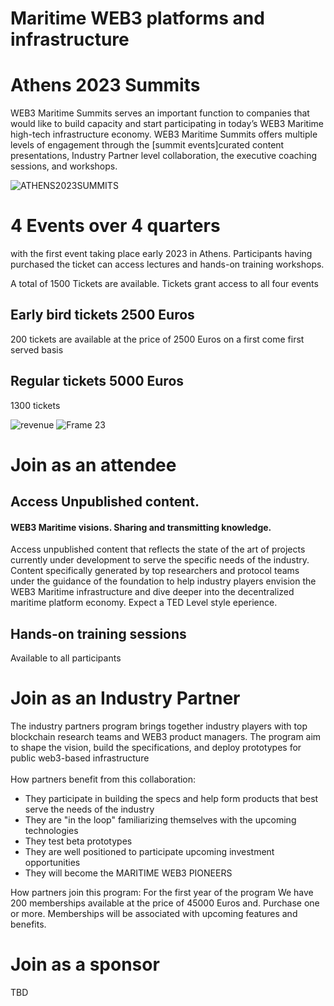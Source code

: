
# Maritime WEB3 platforms and infrastructure 
# Athens 2023 Summits 

WEB3 Maritime Summits serves an important function to companies that would like to build capacity and start participating in today’s WEB3 Maritime high-tech infrastructure economy. WEB3 Maritime Summits offers multiple levels of engagement through the [summit events]curated content presentations, Industry Partner level collaboration, the executive coaching sessions, and workshops.

![ATHENS2023SUMMITS](https://user-images.githubusercontent.com/80890815/176908158-ee081a5a-dcf4-4bf0-bef9-a4300e6b0119.png)


# 4 Events over 4 quarters 
with the first event taking place early 2023 in Athens. Participants having purchased the ticket can access lectures and hands-on training workshops. 

A total of 1500 Tickets are available. Tickets grant access to all four events

## Early bird tickets 2500 Euros
200 tickets are available at the price of 2500 Euros on a first come first served basis

## Regular tickets 5000 Euros
1300 tickets

![revenue](https://user-images.githubusercontent.com/80890815/176914752-ab1a49cf-32d2-4bf4-b765-719a5d72c108.png)
![Frame 23](https://user-images.githubusercontent.com/80890815/176995519-278e6c1f-8407-4daf-b469-e4c385436641.png)

# Join as an attendee
## Access Unpublished content. 
#### WEB3 Maritime visions. Sharing and transmitting knowledge.  
Access unpublished content that reflects the state of the art of projects currently under development to serve the specific needs of the industry.
Content specifically generated by top researchers and protocol teams under the guidance of the foundation to help industry players envision the WEB3 Maritime infrastructure and dive deeper into the decentralized maritime platform economy. Expect a TED Level style eperience.

## Hands-on training sessions
Available to all participants

# Join as an Industry Partner



The industry partners program brings together industry players with top blockchain research teams and WEB3 product managers. The program aim to shape the vision, build the specifications, and deploy prototypes for public web3-based infrastructure<br><br>
How partners benefit from this collaboration:
* They participate in building the specs and help form products that best serve the needs of the industry
* They are "in the loop" familiarizing themselves with the upcoming technologies
* They test beta prototypes
* They are well positioned to participate upcoming investment opportunities
* They will become the MARITIME WEB3 PIONEERS 

How partners join this program:
For the first year of the program We have 200 memberships available at the price of 45000 Euros and. Purchase one or more. Memberships will be associated with upcoming features and benefits.


# Join as a sponsor
TBD

